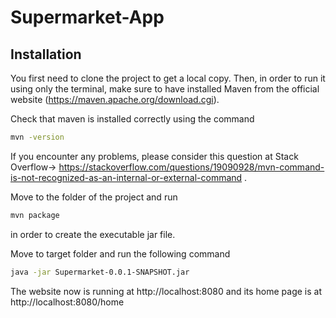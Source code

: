 # Supermarket-App
## Installation

You first need to clone the project to get a local copy. Then, in order to run it using only the terminal, make sure to have installed Maven from the official website (https://maven.apache.org/download.cgi). 

Check that maven is installed correctly using the command   
```bash
mvn -version 
```
If you encounter any problems, please consider this question at Stack Overflow-> https://stackoverflow.com/questions/19090928/mvn-command-is-not-recognized-as-an-internal-or-external-command .

Move to the folder of the project and run 
```bash
mvn package
```
in order to create the executable jar file.

Move to target folder and run the following command 
```bash
java -jar Supermarket-0.0.1-SNAPSHOT.jar
```
The website now is running at http://localhost:8080 and its home page is at http://localhost:8080/home
